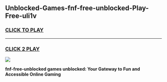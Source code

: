 
## Unblocked-Games-fnf-free-unblocked-Play-Free-uli1v
<h3>
<a href="https://premium76.site?title=fnf-free-unblocked&ref=10A">CLICK TO PLAY</a></h3>
<hr>

<h3>
<a href="https://premium76.site?title=fnf-free-unblocked&ref=10A">CLICK 2 PLAY</a>
  
</h3>

<a href="https://premium76.site?title=fnf-free-unblocked&ref=10A"><img src="https://clearcache.store/games.png"></a>


**fnf-free-unblocked games unblocked: Your Gateway to Fun and Accessible Online Gaming**
